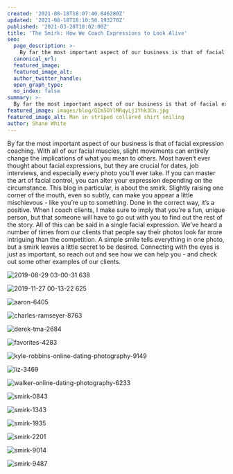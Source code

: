 ```yaml
---
created: '2021-08-18T18:07:40.846280Z'
updated: '2021-08-18T18:10:50.193270Z'
published: '2021-03-28T18:02:00Z'
title: 'The Smirk: How We Coach Expressions to Look Alive'
seo:
  page_description: >-
    By far the most important aspect of our business is that of facial expression coaching. With all of our facial muscles, slight movements can entirely change the implications of what you mean to others. Most haven’t ever thought about facial expressions, but they are crucial for dates, job interviews, and especially every photo you’ll ever take.
  canonical_url:
  featured_image:
  featured_image_alt:
  author_twitter_handle:
  open_graph_type:
  no_index: false
summary: >-
  By far the most important aspect of our business is that of facial expression coaching. With all of our facial muscles, slight movements can entirely change the implications of what you mean to others. Most haven’t ever thought about facial expressions, but they are crucial for dates, job interviews, and especially every photo you’ll ever take.
featured_image: images/blog/QIm5OYlMRqyLj1Yhk3Cn.jpg
featured_image_alt: Man in striped collared shirt smiling
author: Shane White
---
```


<p>By far the most important aspect of our business is that of facial expression coaching. With all of our facial muscles, slight movements can entirely change the implications of what you mean to others. Most haven&rsquo;t ever thought about facial expressions, but they are crucial for dates, job interviews, and especially every photo you&rsquo;ll ever take. If you can master the art of facial control, you can alter your expression depending on the circumstance. This blog in particular, is about the smirk. Slightly raising one corner of the mouth, even so subtly, can make you appear a little mischievous - like you&rsquo;re up to something. Done in the correct way, it&rsquo;s a positive. When I coach clients, I make sure to imply that you&rsquo;re a fun, unique person, but that someone will have to go out with you to find out the rest of the story. All of this can be said in a single facial expression. We&rsquo;ve heard a number of times from our clients that people say their photos look far more intriguing than the competition. A simple smile tells everything in one photo, but a smirk leaves a little secret to be desired. Connecting with the eyes is just as important, so reach out and see how we can help you - and check out some other examples of our clients.</p>
<p><img src="https://images.ctfassets.net/9e33rgnm1y4m/6pIBJvhJq6N3egkYKuHv6N/b1b09decf5e86a69dd7d7c252bf4e000/2019-08-29_03-00-31_638.jpeg" alt="2019-08-29 03-00-31 638" /></p>
<p><img src="https://images.ctfassets.net/9e33rgnm1y4m/HA09KH8vkrqyIPkdfsUSq/e6ca91d91f89f6b76319ea2b239e73fc/2019-11-27_00-13-22_625.jpeg" alt="2019-11-27 00-13-22 625" /></p>
<p><img src="https://images.ctfassets.net/9e33rgnm1y4m/3SZfh0s30j1WV2t8zg2z7M/5c5500e5ce3dded7642ab8d7f7e68b84/aaron-6405.jpg" alt="aaron-6405" /></p>
<p><img src="https://images.ctfassets.net/9e33rgnm1y4m/4udg6Nqgf8sj1jGpARchFJ/0253d34f60aa96ce66ccd8c5b5c86874/charles-ramseyer-8763.jpg" alt="charles-ramseyer-8763" /></p>
<p><img src="https://images.ctfassets.net/9e33rgnm1y4m/1gdWcaHmHDjGFsfO99PCpf/536b9bdfbf3f231d1a46b22f8ff92107/derek-tma-2684.jpg" alt="derek-tma-2684" /></p>
<p><img src="https://images.ctfassets.net/9e33rgnm1y4m/7yhSitu7kG514Msj2yxwIl/3aee17535be99d3290d69a5eab2e3b5f/favorites-4283.jpg" alt="favorites-4283" /></p>
<p><img src="https://images.ctfassets.net/9e33rgnm1y4m/3ZeIph4g2x8rAIMhu9Rmje/1fa2ed3c3ed9d4ee77ed11203bcf8736/kyle-robbins-online-dating-photography-9149.jpg" alt="kyle-robbins-online-dating-photography-9149" /></p>
<p><img src="https://images.ctfassets.net/9e33rgnm1y4m/2Yaf5T4TypbF5205Rkthpd/9ec0472c95edb9d391967f358dc55602/liz-3469.jpg" alt="liz-3469" /></p>
<p><img src="https://images.ctfassets.net/9e33rgnm1y4m/78SSETtGRisoMaAYH43QER/5974bd268353be130de2a07f17cec938/walker-online-dating-photography-6233.jpg" alt="walker-online-dating-photography-6233" /></p>
<p><img src="https://images.ctfassets.net/9e33rgnm1y4m/7hAbYCioDem86Umv4DGszZ/e3b673c4e25694e46883c5972516a38d/smirk-0843.jpg" alt="smirk-0843" /></p>
<p><img src="https://images.ctfassets.net/9e33rgnm1y4m/4D08wdpfg0YYMk38qlxd6U/70ff7fddfc854601dfc23bacd4420bb2/smirk-1343.jpg" alt="smirk-1343" /></p>
<p><img src="https://images.ctfassets.net/9e33rgnm1y4m/Ha2YixupDS7BiE7Md7X7E/733554856123d6b15e5506e81615e988/smirk-1935.jpg" alt="smirk-1935" /></p>
<p><img src="https://images.ctfassets.net/9e33rgnm1y4m/6YHppN0kOuOXM7jddH5nZJ/1535c19f000d3651b73eb323c7aff6a1/smirk-2201.jpg" alt="smirk-2201" /></p>
<p><img src="https://images.ctfassets.net/9e33rgnm1y4m/2rP38DcUZUve8pr65Tg7pq/24d39d8699607de32a214d17fc078bb2/smirk-9014.jpg" alt="smirk-9014" /></p>
<p><img src="https://images.ctfassets.net/9e33rgnm1y4m/59LYggi3iwAv49odma6e3o/681e15ac17bcdae36f4db42182b21d42/smirk-9487.jpg" alt="smirk-9487" /></p>
